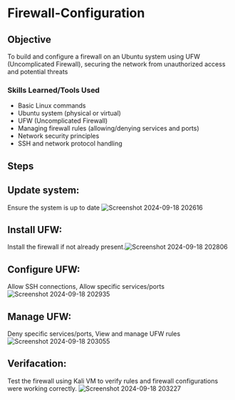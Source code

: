 # Firewall-Configuration 

## Objective


To build and configure a firewall on an Ubuntu system using UFW (Uncomplicated Firewall), securing the network from unauthorized access and potential threats

### Skills Learned/Tools Used


- Basic Linux commands
- Ubuntu system (physical or virtual)
- UFW (Uncomplicated Firewall)
- Managing firewall rules (allowing/denying services and ports)
- Network security principles
- SSH and network protocol handling


## Steps
## Update system:
Ensure the system is up to date ![Screenshot 2024-09-18 202616](https://github.com/user-attachments/assets/8f9ea334-db7e-4a97-9674-50066af6e1c6)
## Install UFW:
Install the firewall if not already present.![Screenshot 2024-09-18 202806](https://github.com/user-attachments/assets/7a9b1fc5-9d0e-4aec-a0dd-271c61c52bd9)
## Configure UFW:
Allow SSH connections, Allow specific services/ports ![Screenshot 2024-09-18 202935](https://github.com/user-attachments/assets/6dec2876-25d3-4dd3-b02a-0bd14eeebed9)
## Manage UFW:
Deny specific services/ports, View and manage UFW rules ![Screenshot 2024-09-18 203055](https://github.com/user-attachments/assets/e1636065-3b81-4e5e-a7b0-16f6cef79849)
## Verifacation:
Test the firewall using Kali VM to verify rules and firewall configurations were working correctly. ![Screenshot 2024-09-18 203227](https://github.com/user-attachments/assets/32f7b894-4bb9-470e-9043-7c7fa8d3255a)


